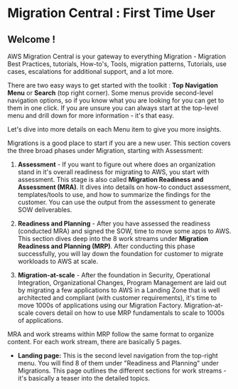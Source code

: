 

# Migration Central : First Time User


## Welcome !

AWS Migration Central is your gateway to everything Migration - Migration Best Practices, tutorials, How-to's, Tools, migration patterns, Tutorials, use cases, escalations for additional support, and a lot more.

There are two easy ways to get started with the toolkit : **Top Navigation Menu** or **Search** (top right corner). Some menus provide second-level navigation options, so if you know what you are looking for you can get to them in one click. If you are unsure you can always start at the top-level menu and drill down for more information - it's that easy.

Let's dive into more details on each Menu item to give you more insights.

Migrations is a good place to start if you are a new user. This section covers the three broad phases under Migration, starting with Assessment:

<div class="orderedlist">

1.  **Assessment** - If you want to figure out where does an organization stand in it's overall readiness for migrating to AWS, you start with assessment. This stage is also called **Migration Readiness and Assessment (MRA)**. It dives into details on how-to conduct assessment, templates/tools to use, and how to summarize the findings for the customer. You can use the output from the assessment to generate SOW deliverables.

2.  **Readiness and Planning** - After you have assessed the readiness (conducted MRA) and signed the SOW, time to move some apps to AWS. This section dives deep into the 8 work streams under **Migration Readiness and Planning (MRP)**. After conducting this phase successfully, you will lay down the foundation for customer to migrate workloads to AWS at scale.

3.  **Migration-at-scale** - After the foundation in Security, Operational Integration, Organizational Changes, Program Management are laid out by migrating a few applications to AWS in a Landing Zone that is well architected and compliant (with customer requirements), it's time to move 1000s of applications using our Migration Factory. Migration-at-scale covers detail on how to use MRP fundamentals to scale to 1000s of applications.

</div>

MRA and work streams within MRP follow the same format to organize content. For each work stream, there are basically 5 pages.

<div class="itemizedlist">

*   **Landing page:** This is the second level navigation from the top-right menu. You will find 8 of them under "Readiness and Planning" under Migrations. This page outlines the different sections for work streams - it's basically a teaser into the detailed topics.
